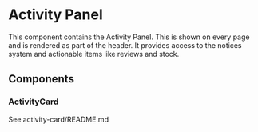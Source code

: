 Activity Panel
======

This component contains the Activity Panel. This is shown on every page and is rendered as part of the header.
It provides access to the notices system and actionable items like reviews and stock.

## Components

### ActivityCard

See activity-card/README.md
